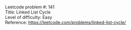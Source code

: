 Leetcode problem #:  141
<br/>
Title:  Linked List Cycle
<br/>
Level of difficulty:  Easy
<br/>
Reference:  https://leetcode.com/problems/linked-list-cycle/
